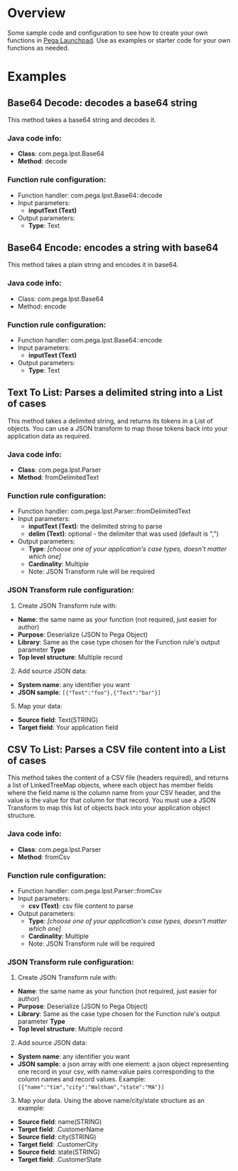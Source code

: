 # Overview

Some sample code and configuration to see how to create your own functions in [Pega Launchpad](https://launchpad.io/). Use as examples or starter code for your own functions as needed.

# Examples

## Base64 Decode: decodes a base64 string

This method takes a base64 string and decodes it.

### Java code info:
- **Class**: com.pega.lpst.Base64
- **Method**: decode

### Function rule configuration:

- Function handler: com.pega.lpst.Base64::decode
- Input parameters:
  - **inputText (Text)**
- Output parameters:
  - **Type**: Text

## Base64 Encode: encodes a string with base64

This method takes a plain string and encodes it in base64.

### Java code info:
- Class:  com.pega.lpst.Base64
- Method: encode

### Function rule configuration:
- Function handler: com.pega.lpst.Base64::encode
- Input parameters:
  - **inputText (Text)**
- Output parameters:
  - **Type**: Text

## Text To List: Parses a delimited string into a List of cases

This method takes a delimited string, and returns its tokens in a List of objects. You can use a JSON transform to map those tokens back into your application data as required.

### Java code info:
- **Class**:  com.pega.lpst.Parser
- **Method**: fromDelimitedText

### Function rule configuration:
- Function handler: com.pega.lpst.Parser::fromDelimitedText
- Input parameters:
  - **inputText (Text)**: the delimited string to parse
  - **delim (Text)**: optional - the delimiter that was used (default is ",")
- Output parameters:
  - **Type**: *[choose one of your application's case types, doesn't matter which one]*
  - **Cardinality**: Multiple
  - Note: JSON Transform rule will be required

### JSON Transform rule configuration:

1. Create JSON Transform rule with:
  - **Name**: the same name as your function (not required, just easier for author)
  - **Purpose**: Deserialize (JSON to Pega Object)
  - **Library**: Same as the case type chosen for the Function rule's output parameter **Type**
  - **Top level structure**: Multiple record
2. Add source JSON data:
  - **System name**: any identifier you want
  - **JSON sample**: ```[{"Text":"foo"},{"Text":"bar"}]```
5. Map your data:
  - **Source field**: Text(STRING)
  - **Target field**: Your application field

## CSV To List: Parses a CSV file content into a List of cases

This method takes the content of a CSV file (headers required), and returns a list of LinkedTreeMap objects, where each object has member fields where the field name is the column name from your CSV header, and the value is the value for that column for that record. You must use a JSON Transform to map this list of objects back into your application object structure. 

### Java code info:
- **Class**: com.pega.lpst.Parser
- **Method**: fromCsv

### Function rule configuration:
- Function handler: com.pega.lpst.Parser::fromCsv
- Input parameters:
  - **csv (Text)**: csv file content to parse
- Output parameters:
  - **Type**: *[choose one of your application's case types, doesn't matter which one]*
  - **Cardinality**: Multiple
  - Note: JSON Transform rule will be required

### JSON Transform rule configuration:

1. Create JSON Transform rule with:
- **Name**: the same name as your function (not required, just easier for author)
- **Purpose**: Deserialize (JSON to Pega Object)
- **Library**: Same as the case type chosen for the Function rule's output parameter **Type**
- **Top level structure**: Multiple record
2. Add source JSON data:
- **System name**: any identifier you want
- **JSON sample**: a json array with one element: a json object representing one record in your csv, with name:value pairs corresponding to the column names and record values. Example: ```[{"name":"tim","city":"Waltham","state":"MA"}]```
3. Map your data. Using the above name/city/state structure as an example:
- **Source field**: name(STRING)
- **Target field**: .CustomerName
- **Source field**: city(STRING)
- **Target field**: .CustomerCity
- **Source field**: state(STRING)
- **Target field**: .CustomerState
